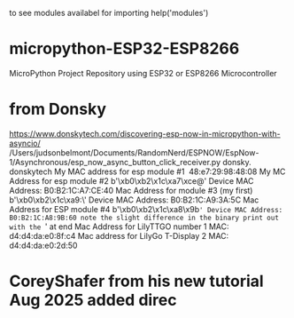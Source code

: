 
to see modules availabel for importing   help('modules')

# micropython-ESP32-ESP8266
MicroPython Project Repository using ESP32 or ESP8266 Microcontroller
# from Donsky
https://www.donskytech.com/discovering-esp-now-in-micropython-with-asyncio/
/Users/judsonbelmont/Documents/RandomNerd/ESPNOW/EspNow-1/Asynchronous/esp_now_async_button_click_receiver.py
donsky.  donskytech
My MAC address for esp module #1  							48:e7:29:98:48:08
My MC Address for esp module #2   						b'\xb0\xb2\x1c\xa7\xce@'       Device MAC Address: B0:B2:1C:A7:CE:40
Mac Address for module #3 (my first)    b'\xb0\xb2\x1c\xa9:\\'  Device MAC Address: B0:B2:1C:A9:3A:5C
Mac Address for ESP module #4          b'\xb0\xb2\x1c\xa8\x9b`'	Device MAC Address: B0:B2:1C:A8:9B:60 note the slight difference in the binary print out with the `' at end
Mac Address for LilyTTGO number 1  MAC:                d4:d4:da:e0:8f:c4
 Mac address for LilyGo T-Display 2 MAC:               d4:d4:da:e0:2d:50

 # CoreyShafer from his new tutorial Aug 2025 added direc

